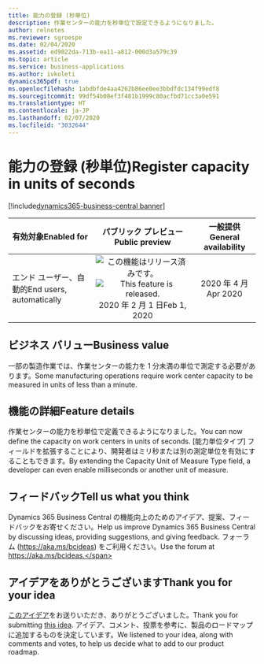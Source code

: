 ```yaml
---
title: 能力の登録 (秒単位)
description: 作業センターの能力を秒単位で設定できるようになりました。
author: relnotes
ms.reviewer: sgroespe
ms.date: 02/04/2020
ms.assetid: ed9022da-713b-ea11-a812-000d3a579c39
ms.topic: article
ms.service: business-applications
ms.author: ivkoleti
dynamics365pdf: true
ms.openlocfilehash: 1abdbfde4aa4262b86ee0ee3bbdfdc134f99edf8
ms.sourcegitcommit: 99df54b08ef3f481b1999c80acfbd71cc3a0e591
ms.translationtype: HT
ms.contentlocale: ja-JP
ms.lasthandoff: 02/07/2020
ms.locfileid: "3032644"
---
```

# <a name="register-capacity-in-units-of-seconds"></a><span data-ttu-id="490b7-103">能力の登録 (秒単位)</span><span class="sxs-lookup"><span data-stu-id="490b7-103">Register capacity in units of seconds</span></span>
[!include[dynamics365-business-central banner](../includes/dynamics365-business-central.md)]

| <span data-ttu-id="490b7-104">有効対象</span><span class="sxs-lookup"><span data-stu-id="490b7-104">Enabled for</span></span>    |  <span data-ttu-id="490b7-105">パブリック プレビュー</span><span class="sxs-lookup"><span data-stu-id="490b7-105">Public preview</span></span> | <span data-ttu-id="490b7-106">一般提供</span><span class="sxs-lookup"><span data-stu-id="490b7-106">General availability</span></span> | 
| ---------- | :----------: |:----------: |
|<span data-ttu-id="490b7-107">エンド ユーザー、自動的</span><span class="sxs-lookup"><span data-stu-id="490b7-107">End users, automatically</span></span>|<span data-ttu-id="490b7-108">![この機能はリリース済みです。](/dynamics365-release-plan/media/green-checkmark.png "この機能はリリース済みです。")</span><span class="sxs-lookup"><span data-stu-id="490b7-108">![This feature is released.](/dynamics365-release-plan/media/green-checkmark.png "This feature is released.")</span></span> <span data-ttu-id="490b7-109">2020 年 2 月 1 日</span><span class="sxs-lookup"><span data-stu-id="490b7-109">Feb 1, 2020</span></span>| <span data-ttu-id="490b7-110">2020 年 4 月</span><span class="sxs-lookup"><span data-stu-id="490b7-110">Apr 2020</span></span>|


## <a name="business-value"></a><span data-ttu-id="490b7-111">ビジネス バリュー</span><span class="sxs-lookup"><span data-stu-id="490b7-111">Business value</span></span>
<!-- bv start -->
<span data-ttu-id="490b7-112">一部の製造作業では、作業センターの能力を 1 分未満の単位で測定する必要があります。</span><span class="sxs-lookup"><span data-stu-id="490b7-112">Some manufacturing operations require work center capacity to be measured in units of less than a minute.</span></span>  
<!-- bv end -->



## <a name="feature-details"></a><span data-ttu-id="490b7-113">機能の詳細</span><span class="sxs-lookup"><span data-stu-id="490b7-113">Feature details</span></span>
<!--feature detail start -->
<span data-ttu-id="490b7-114">作業センターの能力を秒単位で定義できるようになりました。</span><span class="sxs-lookup"><span data-stu-id="490b7-114">You can now define the capacity on work centers in units of seconds.</span></span> <span data-ttu-id="490b7-115">[能力単位タイプ] フィールドを拡張することにより、開発者はミリ秒または別の測定単位を有効にすることもできます。</span><span class="sxs-lookup"><span data-stu-id="490b7-115">By extending the Capacity Unit of Measure Type field, a developer can even enable milliseconds or another unit of measure.</span></span>
<!--feature detail end -->






## <a name="tell-us-what-you-think"></a><span data-ttu-id="490b7-116">フィードバック</span><span class="sxs-lookup"><span data-stu-id="490b7-116">Tell us what you think</span></span>
<span data-ttu-id="490b7-117">Dynamics 365 Business Central の機能向上のためのアイデア、提案、フィードバックをお寄せください。</span><span class="sxs-lookup"><span data-stu-id="490b7-117">Help us improve Dynamics 365 Business Central by discussing ideas, providing suggestions, and giving feedback.</span></span> <span data-ttu-id="490b7-118">フォーラム (https://aka.ms/bcideas) をご利用ください。</span><span class="sxs-lookup"><span data-stu-id="490b7-118">Use the forum at https://aka.ms/bcideas.</span></span>



## <a name="thank-you-for-your-idea"></a><span data-ttu-id="490b7-119">アイデアをありがとうございます</span><span class="sxs-lookup"><span data-stu-id="490b7-119">Thank you for your idea</span></span>
<span data-ttu-id="490b7-120">[このアイデア](https://experience.dynamics.com/ideas/idea/?ideaid=1069c1b5-0f76-e911-80e7-0003ff689d14)をお送りいただき、ありがとうございました。</span><span class="sxs-lookup"><span data-stu-id="490b7-120">Thank you for submitting [this idea](https://experience.dynamics.com/ideas/idea/?ideaid=1069c1b5-0f76-e911-80e7-0003ff689d14).</span></span> <span data-ttu-id="490b7-121">アイデア、コメント、投票を参考に、製品のロードマップに追加するものを決定しています。</span><span class="sxs-lookup"><span data-stu-id="490b7-121">We listened to your idea, along with comments and votes, to help us decide what to add to our product roadmap.</span></span>
